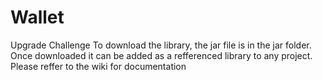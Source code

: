 # Wallet
Upgrade Challenge
To download the library, the jar file is in the jar folder. Once downloaded it can be added as a refferenced library to any project.
Please reffer to the wiki for documentation 
